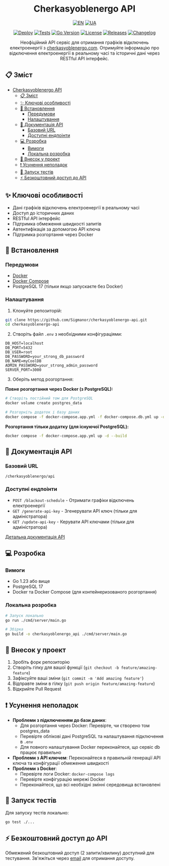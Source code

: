 <div align="center">

# Cherkasyoblenergo API

[![EN](https://img.shields.io/badge/English-c9c9c9.svg)](README.md) [![UA](https://img.shields.io/badge/Ukrainian-0e7837.svg)](README_UA.md)

[![Deploy](https://github.com/Sigmanor/cherkasyoblenergo-api/actions/workflows/deploy.yml/badge.svg)](https://github.com/Sigmanor/cherkasyoblenergo-api/actions/workflows/deploy.yml)
[![Tests](https://github.com/Sigmanor/cherkasyoblenergo-api/actions/workflows/tests.yml/badge.svg)](https://github.com/Sigmanor/cherkasyoblenergo-api/actions/workflows/tests.yml)
[![Go Version](https://img.shields.io/github/go-mod/go-version/Sigmanor/cherkasyoblenergo-api)](https://go.dev/)
[![License](https://img.shields.io/github/license/Think-Root/chappie_server)](LICENSE)
[![Releases](https://img.shields.io/github/release/Sigmanor/cherkasyoblenergo-api.svg)](https://github.com/Sigmanor/cherkasyoblenergo-api/releases)
[![Changelog](https://img.shields.io/badge/changelog-md-blue)](CHANGELOG.md)

Неофіційний API сервіс для отримання графіків відключень електроенергії з [cherkasyoblenergo.com](https://cherkasyoblenergo.com/). Отримуйте інформацію про відключення електроенергії в реальному часі та історичні дані через RESTful API інтерфейс.

</div>

## 📋 Зміст

- [Cherkasyoblenergo API](#cherkasyoblenergo-api)
  - [📋 Зміст](#-зміст)
  - [✨ Ключові особливості](#-ключові-особливості)
  - [🚀 Встановлення](#-встановлення)
    - [Передумови](#передумови)
    - [Налаштування](#налаштування)
  - [🔑 Документація API](#-документація-api)
    - [Базовий URL](#базовий-url)
    - [Доступні ендпоінти](#доступні-ендпоінти)
  - [💻 Розробка](#-розробка)
    - [Вимоги](#вимоги)
    - [Локальна розробка](#локальна-розробка)
  - [🤝 Внесок у проект](#-внесок-у-проект)
  - [❗ Усунення неполадок](#-усунення-неполадок)
  - [🚦 Запуск тестів](#-запуск-тестів)
  - [⚡ Безкоштовний доступ до API](#-безкоштовний-доступ-до-api)

## ✨ Ключові особливості

- Дані графіків відключень електроенергії в реальному часі
- Доступ до історичних даних
- RESTful API інтерфейс
- Підтримка обмеження швидкості запитів
- Автентифікація за допомогою API ключа
- Підтримка розгортання через Docker

## 🚀 Встановлення

### Передумови

- [Docker](https://docs.docker.com/engine/install/)
- [Docker Compose](https://docs.docker.com/compose/install/)
- PostgreSQL 17 (тільки якщо запускаєте без Docker)

### Налаштування

1. Клонуйте репозиторій:

```bash
git clone https://github.com/Sigmanor/cherkasyoblenergo-api.git
cd cherkasyoblenergo-api
```

2. Створіть файл `.env` з необхідними конфігураціями:

```properties
DB_HOST=localhost
DB_PORT=5432
DB_USER=root
DB_PASSWORD=your_strong_db_password
DB_NAME=myCoolDB
ADMIN_PASSWORD=your_strong_admin_password
SERVER_PORT=3000
```

3. Оберіть метод розгортання:

**Повне розгортання через Docker (з PostgreSQL):**

```bash
# Створіть постійний том для PostgreSQL
docker volume create postgres_data

# Розгорніть додаток і базу даних
docker compose -f docker-compose.app.yml -f docker-compose.db.yml up -d --build
```

**Розгортання тільки додатку (для існуючої PostgreSQL):**

```bash
docker compose -f docker-compose.app.yml up -d --build
```

## 🔑 Документація API

### Базовий URL

```
/cherkasyoblenergo/api
```

### Доступні ендпоінти

- `POST /blackout-schedule` - Отримати графіки відключень електроенергії
- `GET /generate-api-key` - Згенерувати API ключ (тільки для адміністратора)
- `GET /update-api-key` - Керувати API ключами (тільки для адміністратора)

[Детальна документація API](API_UA.md)

## 💻 Розробка

### Вимоги

- Go 1.23 або вище
- PostgreSQL 17
- Docker та Docker Compose (для контейнеризованого розгортання)

### Локальна розробка

```bash
# Запуск локально
go run ./cmd/server/main.go

# Збірка
go build -o cherkasyoblenergo_api ./cmd/server/main.go
```

## 🤝 Внесок у проект

1. Зробіть форк репозиторію
2. Створіть гілку для вашої функції (`git checkout -b feature/amazing-feature`)
3. Зафіксуйте ваші зміни (`git commit -m 'Add amazing feature'`)
4. Відправте зміни в гілку (`git push origin feature/amazing-feature`)
5. Відкрийте Pull Request

## ❗ Усунення неполадок

- **Проблеми з підключенням до бази даних**:
  - Для розгортання через Docker: Перевірте, чи створено том postgres_data
  - Перевірте облікові дані PostgreSQL та налаштування підключення в `.env`
  - Для повного налаштування Docker переконайтеся, що сервіс db працює правильно
- **Проблеми з API ключем**: Переконайтеся в правильній генерації API ключа та конфігурації обмеження швидкості
- **Проблеми з Docker**:
  - Перевірте логи Docker: `docker-compose logs`
  - Перевірте конфігурацію мережі Docker
  - Переконайтеся, що всі необхідні змінні середовища встановлені

## 🚦 Запуск тестів

Для запуску тестів локально:

```bash
go test ./...
```

## ⚡ Безкоштовний доступ до API

Обмежений безкоштовний доступ (2 запити/хвилину) доступний для тестування. Зв'яжіться через [email](mailto:sigmanor@pm.me) для отримання доступу.
